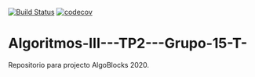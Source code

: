 [![Build Status](https://www.travis-ci.com/Ramaxx95/Algoritmos-III---TP2---Grupo-15-T-.svg?branch=main)](https://www.travis-ci.com/Ramaxx95/Algoritmos-III---TP2---Grupo-15-T) [![codecov](https://codecov.io/gh/Ramaxx95/Algoritmos-III---TP2---Grupo-15-T-/branch/main/graph/badge.svg?token=oqpovqoEbH)](https://codecov.io/gh/Ramaxx95/Algoritmos-III---TP2---Grupo-15-T-)
# Algoritmos-III---TP2---Grupo-15-T-
Repositorio para projecto AlgoBlocks 2020.
